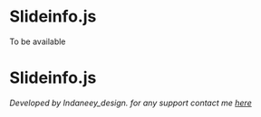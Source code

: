 Slideinfo.js
====

To be available


# Slideinfo.js

_Developed by Indaneey_design. for any support contact me [here](mailto:indaneeey@gmail.com)_